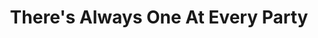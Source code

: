 ---
inv_num: 2010-003
add_credit:
url: 2010-003-theres-always-one-at-every-party
title: There's Always One At Every Party
year: '2010'
display_year: '2010'
medium: Youtube video
dims:
pitch: "​Seinfeld super-cut of all scenes dealing with Kramer’s coffee table about
  coffee tables."
ps: I was making a show, and thought it needed some ​Seinfeld,​....so I made this.
  . :)
live_url:
youtube: 'https://www.youtube.com/watch?v=3QjTPA-Ib9E

  '
related_code:
subheading:
download:
commission:
layout: things-i-made
---